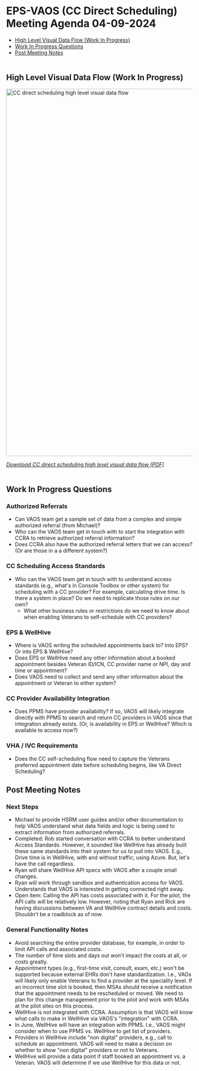 # EPS-VAOS (CC Direct Scheduling) Meeting Agenda 04-09-2024

- [High Level Visual Data Flow (Work In Progress)](#high-level-visual-data-flow-work-in-progress)
- [Work In Progress Questions](#work-in-progress-questions)
- [Post Meeting Notes](#post-meeting-notes)</br></br>

## High Level Visual Data Flow (Work In Progress)

<img src="https://github.com/department-of-veterans-affairs/va.gov-team/assets/101129355/2eb49cf2-f962-45b3-b6fc-123740373990" alt="CC direct scheduling high level visual data flow" style="width:990px;"/>

[*Download CC direct scheduling high level visual data flow (PDF)*](https://github.com/department-of-veterans-affairs/va.gov-team/files/14899620/CC.direct.scheduling.high.level.visual.data.flow_2024-04-08_00-45-22.pdf)</br></br>

## Work In Progress Questions

### Authorized Referrals 

- Can VAOS team get a sample set of data from a complex and simple authorized referral (from Michael)?
- Who can the VAOS team get in touch with to start the integration with CCRA to retrieve authorized referral information?
- Does CCRA also have the authorized referral letters that we can access? (Or are those in a a different system?)

### CC Scheduling Access Standards

- Who can the VAOS team get in touch with to understand access standards (e.g., what's in Console Toolbox or other system) for scheduling with a CC provider? For example, calculating drive time. Is there a system in place? Do we need to replicate those rules on our own?
     - What other business rules or restrictions do we need to know about when enabling Veterans to self-schedule with CC providers?

### EPS & WellHive

- Where is VAOS writing the scheduled appointments back to? Into EPS? Or into EPS & WellHive? 
- Does EPS or WellHive need any other information about a booked appointment besides Veteran ID/ICN, CC provider name or NPI, day and time or appointment?
- Does VAOS need to collect and send any other information about the appointment or Veteran to either system? 

### CC Provider Availability Integration   

- Does PPMS have provider availability? If so, VAOS will likely integrate directly with PPMS to search and return CC providers in VAOS since that integration already exists. (Or, is availability in EPS or WellHive? Which is available to access now?) 

### VHA / IVC Requirements

- Does the CC self-scheduling flow need to capture the Veterans preferred appointment date before scheduling begins, like VA Direct Scheduling?

## Post Meeting Notes

### Next Steps 

- Michael to provide HSRM user guides and/or other documentation to help VAOS understand what data fields and logic is being used to extract information from authorized referrals. 
- Completed: Rob started conversation with CCRA to better understand Access Standards. However, it sounded like WellHive has already built these same standards into their system for us to pull into VAOS. E.g., Drive time is in WellHive, with and without traffic; using Azure. But, let's have the call regardless.
- Ryan will share WellHive API specs with VAOS after a couple small changes.
- Ryan will work through sandbox and authentication access for VAOS. Understands that VAOS is interested in getting connected right away.
- Open item: Calling the API has costs associated with it. For the pilot, the API calls will be relatively low. However, noting that Ryan and Rick are having discussions between VA and WellHive contract details and costs. Shouldn't be a roadblock as of now. 

### General Functionality Notes

- Avoid searching the entire provider database, for example, in order to limit API calls and associated costs.
- The number of time slots and days out won't impact the costs at all, or costs greatly.
- Appointment types (e.g., first-time visit, consult, exam, etc.) won't be supported because external EHRs don't have standardization. I.e., VAOs will likely only enable Veterans to find a provider at the speciality level. If an incorrect time slot is booked, then MSAs should receive a notification that the appointment needs to be rescheduled or moved. We need to plan for this change management prior to the pilot and work with MSAs at the pilot sites on this process.
- WellHive is not integrated with CCRA. Assumption is that VAOS will know what calls to make in WellHive via VAOS's "integration" with CCRA.
- In June, WellHive will have an integration with PPMS. I.e., VAOS might consider when to use PPMS vs. WellHive to get list of providers.
- Providers in WellHive include "non digital" providers, e.g., call to schedule an appointment. VAOS will need to make a decision on whether to show "non digital" providers or not to Veterans.
- WellHive will provide a data point if staff booked an appointment vs. a Veteran. VAOS will determine if we use WellHive for this data or not.
  
